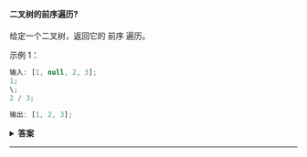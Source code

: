 <!--
 * @Author: Xing💭
 * @Date: 2020-10-27 18:14:24
 * @LastEditTime: 2020-10-27 18:53:45
 * @LastEditors: Xing💭
 * @Description:
 * @FilePath: /leetcode/每日一题/二叉树的前序遍历.md
 * @Xing💭
-->

#### 二叉树的前序遍历?

给定一个二叉树，返回它的 前序 遍历。

示例 1：

```javascript
输入: [1, null, 2, 3];
1;
\;
2 / 3;

输出: [1, 2, 3];
```

<details><summary><b>答案</b></summary>
<p>
递归解题法：
  preOrder 函数将根节点 root 的val值加入数组，然后递归调用自身 获取left 跟 right 的 val值 , 递归止于 节点为null的时候。

```javascript
/**
 * Definition for a binary tree node.
 * function TreeNode(val, left, right) {
 * this.val = (val===undefined ? 0 : val)
 * this.left = (left===undefined ? null : left)
 * this.right = (right===undefined ? null : right)
 * }
 */
/**
 * @param {TreeNode} root
 * @return {number[]}
 */
var preorderTraversal = function (root) {
	const res = [];
	const preOrder = root => {
		if (root == null) return;
		res.push(root.val);
		preOrder(root.left);
		preOrder(root.right);
	};
	preOrder(root);
	return res;
};

const root = {
	val: 1,
	left: null,
	right: {
		val: 2,
		left: { val: 3, left: null, right: null },
		right: null,
	},
};

const res = preorderTraversal(root);
```

迭代解题法：
维护一个栈 stack，模拟递归的压栈出栈。
遍历 获取 val 值 ，把 right 节点 压入 stack 栈内 ， 把 left 节点 赋值 给 根节点 root
进入第二次遍历，判断栈 stack 是否有值，如果有 把 栈内的数据 pop 出来，赋值 给 root，并获取 root 的 val，
把 left 节点 赋值 给 root ，进入第三次遍历， 重复 第一次 遍历所做的事情

```javascript
/**
 * Definition for a binary tree node.
 * function TreeNode(val, left, right) {
 * this.val = (val===undefined ? 0 : val)
 * this.left = (left===undefined ? null : left)
 * this.right = (right===undefined ? null : right)
 * }
 */
/**
 * @param {TreeNode} root
 * @return {number[]}
 */
var preorderTraversal = function (root) {
	const res = [];
	let stack = [];
	while (root) {
		res.push(root.val);
		if (root.right) stack.push(root.right);
		root = root.left;
	}

	while (stack.length) {
		root = stack.pop();
		res.push(root.val);
		if (root.right) stack.push(root.right);
		root = root.left;
		while (root) {
			res.push(root.val);
			if (root.right) stack.push(root.right);
			root = root.left;
		}
	}
	return res;
};

const root = {
	val: 1,
	left: null,
	right: {
		val: 2,
		left: { val: 3, left: null, right: null },
		right: null,
	},
};

const res = preorderTraversal(root);
```

</p>
</details>

---
